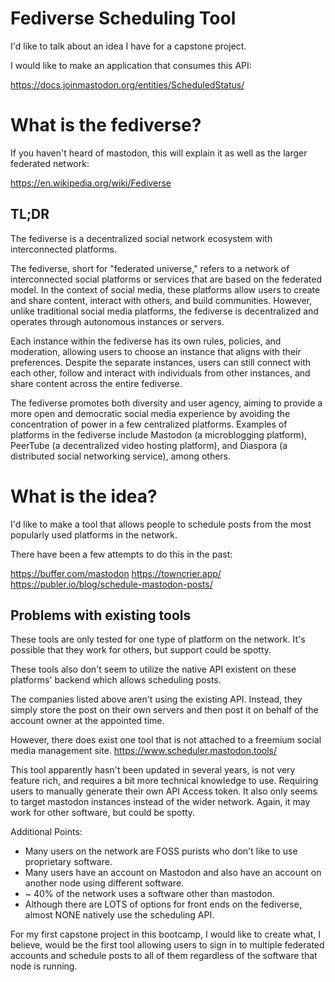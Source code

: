 # Fediverse Scheduling Tool

I'd like to talk about an idea I have for a capstone project.

I would like to make an application that consumes this API:

https://docs.joinmastodon.org/entities/ScheduledStatus/

# What is the fediverse?
If you haven't heard of mastodon, this will explain it as well as the larger federated network:

https://en.wikipedia.org/wiki/Fediverse

## TL;DR
The fediverse is a decentralized social network ecosystem with interconnected platforms.

The fediverse, short for "federated universe," refers to a network of interconnected social platforms or services that are based on the federated model. In the context of social media, these platforms allow users to create and share content, interact with others, and build communities. However, unlike traditional social media platforms, the fediverse is decentralized and operates through autonomous instances or servers.

Each instance within the fediverse has its own rules, policies, and moderation, allowing users to choose an instance that aligns with their preferences. Despite the separate instances, users can still connect with each other, follow and interact with individuals from other instances, and share content across the entire fediverse.

The fediverse promotes both diversity and user agency, aiming to provide a more open and democratic social media experience by avoiding the concentration of power in a few centralized platforms. Examples of platforms in the fediverse include Mastodon (a microblogging platform), PeerTube (a decentralized video hosting platform), and Diaspora (a distributed social networking service), among others.

# What is the idea?
I'd like to make a tool that allows people to schedule posts from the most popularly used platforms in the network. 

There have been a few attempts to do this in the past:

https://buffer.com/mastodon
https://towncrier.app/
https://publer.io/blog/schedule-mastodon-posts/


## Problems with existing tools
These tools are only tested for one type of platform on the network. It's possible that they work for others, but support could be spotty.

These tools also don't seem to utilize the native API existent on these platforms' backend which allows scheduling posts.

The companies listed above aren't using the existing API. Instead, they simply store the post on their own servers and then post it on behalf of the account owner at the appointed time.

However, there does exist one tool that is not attached to a freemium social media management site.
https://www.scheduler.mastodon.tools/

This tool apparently hasn't been updated in several years, is not very feature rich, and requires a bit more technical knowledge to use. Requiring users to manually generate their own API Access token. It also only seems to target mastodon instances instead of the wider network. Again, it may work for other software, but could be spotty.

Additional Points:
- Many users on the network are FOSS purists who don't like to use proprietary software.
- Many users have an account on Mastodon and also have an account on another node using different software.
-  ~ 40% of the network uses a software other than mastodon.
-  Although there are LOTS of options for front ends on the fediverse, almost NONE natively use the scheduling API.

For my first capstone project in this bootcamp, I would like to create what, I believe, would be the first tool allowing users to sign in to multiple federated accounts and schedule posts to all of them regardless of the software that node is running.
